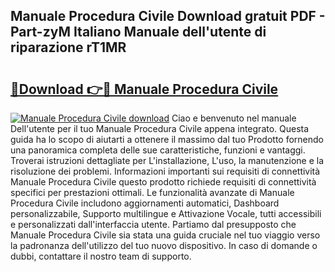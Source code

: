 ## Manuale Procedura Civile Download gratuit PDF - Part-zyM Italiano Manuale dell'utente di riparazione rT1MR

# <h2><a href="http://dfgwqm7.blite.top/?on=Manuale+Procedura+Civile">🔗Download 👉🔴 Manuale Procedura Civile</a></h2>

[![Manuale Procedura Civile download](https://i.imgur.com/lujVjoI.png)](http://dfgwqm7.blite.top/?on=Manuale+Procedura+Civile)
Ciao e benvenuto nel manuale Dell'utente per il tuo Manuale Procedura Civile appena integrato. Questa guida ha lo scopo di aiutarti a ottenere il massimo dal tuo Prodotto fornendo una panoramica completa delle sue caratteristiche, funzioni e vantaggi. Troverai istruzioni dettagliate per L'installazione, L'uso, la manutenzione e la risoluzione dei problemi. Informazioni importanti sui requisiti di connettività Manuale Procedura Civile questo prodotto richiede requisiti di connettività specifici per prestazioni ottimali. Le funzionalità avanzate di Manuale Procedura Civile includono aggiornamenti automatici, Dashboard personalizzabile, Supporto multilingue e Attivazione Vocale, tutti accessibili e personalizzati dall'interfaccia utente. Partiamo dal presupposto che Manuale Procedura Civile sia stata una guida cruciale nel tuo viaggio verso la padronanza dell'utilizzo del tuo nuovo dispositivo. In caso di domande o dubbi, contattare il nostro team di supporto.
